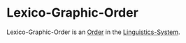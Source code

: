# Lexico-Graphic-Order

Lexico-Graphic-Order is an [Order](60010.md) in the [Linguistics-System](650026.md).